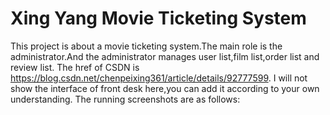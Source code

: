 # Xing Yang Movie Ticketing System
This project is about a movie ticketing system.The main role is the administrator.And the administrator manages user list,film list,order list and review list. 
The href of CSDN is https://blog.csdn.net/chenpeixing361/article/details/92777599. I will not show the interface of front desk here,you can add it according to your own understanding.
The running screenshots are as follows:

